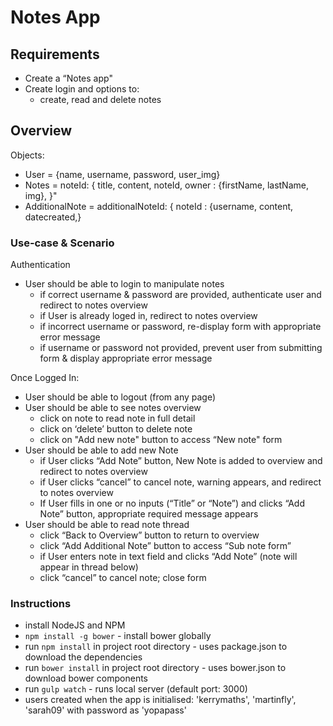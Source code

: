 # Notes App

## Requirements

- Create a “Notes app" 
- Create login and options to:
    - create, read and delete notes

## Overview

Objects:
- User = {name, username, password, user_img}
- Notes =  noteId: { title, content, noteId, owner : {firstName, lastName, img}, }"
- AdditionalNote = additionalNoteId: { noteId : {username, content, datecreated,}

### Use-case & Scenario

Authentication
- User should be able to login to manipulate notes
    - if correct username & password are provided, authenticate user and redirect to notes overview
    - if User is already loged in, redirect to notes overview
    - if incorrect username or password, re-display form with appropriate error message
    - if username or password not provided, prevent user from submitting form & display appropriate error message 

Once Logged In:
-  User should be able to logout (from any page)
-  User should be able to see notes overview
    - click on note to read note in full detail
    - click on ‘delete’ button to delete note
    - click on "Add new note" button to access “New note" form
- User should be able to add new Note
    - if User clicks “Add Note” button, New Note is added to overview and redirect to notes overview
    - if User clicks “cancel” to cancel note, warning appears, and redirect to notes overview
    - If User fills in one or no inputs (“Title” or “Note”) and clicks “Add Note” button, appropriate required message appears
- User should be able to read note thread
    - click “Back to Overview” button to return to overview
    - click “Add Additional Note” button to access “Sub note form”
    - if User enters note in text field and clicks “Add Note” (note will appear in thread below)
    - click “cancel” to cancel note; close form

### Instructions 

- install NodeJS and NPM
- `npm install -g bower` - install bower globally 
- run `npm install` in project root directory - uses package.json to download the dependencies
- run `bower install` in project root directory - uses bower.json to download bower components
- run  `gulp watch` - runs local server  (default port: 3000)
- users created when the app is initialised: 'kerrymaths', 'martinfly', 'sarah09' with password as 'yopapass'
